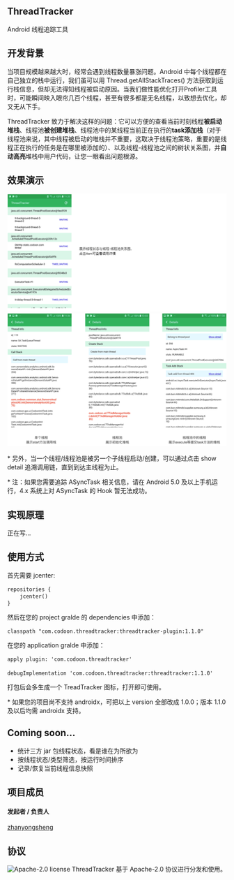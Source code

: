 ## ThreadTracker
Android 线程追踪工具

## 开发背景
当项目规模越来越大时，经常会遇到线程数量暴涨问题。Android 中每个线程都在自己独立的栈中运行，我们虽可以用 Thread.getAllStackTraces() 方法获取到运行栈信息，但却无法得知线程被启动原因。当我们做性能优化打开Profiler工具时，可能瞬间映入眼帘几百个线程，甚至有很多都是无名线程，以致想去优化，却又无从下手。

ThreadTracker 致力于解决这样的问题：它可以方便的查看当前时刻线程**被启动堆栈**、线程池**被创建堆栈**、线程池中的某线程当前正在执行的**task添加栈**（对于线程池来说，其中线程被启动的堆栈并不重要，这取决于线程池策略，重要的是线程正在执行的任务是在哪里被添加的）、以及线程-线程池之间的树状关系图，并**自动高亮**堆栈中用户代码，让您一眼看出问题根源。

## 效果演示
![](https://github.com/codoon/resource/blob/master/threadtracker/img/t1.jpg)
![](https://github.com/codoon/resource/blob/master/threadtracker/img/t2.jpg)

\* 另外，当一个线程/线程池是被另一个子线程启动/创建，可以通过点击 show detail 追溯调用链，直到到达主线程为止。

\* 注：如果您需要追踪 ASyncTask 相关信息，请在 Android 5.0 及以上手机运行，4.x 系统上对 ASyncTask 的 Hook 暂无法成功。

## 实现原理
正在写…

## 使用方式

首先需要 jcenter:

    repositories {
        jcenter()
    }
    
然后在您的 project gralde 的 dependencies 中添加：

    classpath "com.codoon.threadtracker:threadtracker-plugin:1.1.0"
        
在您的 application gralde 中添加：

    apply plugin: 'com.codoon.threadtracker'

    debugImplementation 'com.codoon.threadtracker:threadtracker:1.1.0'   

打包后会多生成一个 TreadTracker 图标，打开即可使用。

\* 如果您的项目尚不支持 androidx，可把以上 version 全部改成 1.0.0；版本 1.1.0 及以后均需 androidx 支持。

## Coming soon...
* 统计三方 jar 包线程状态，看是谁在为所欲为
* 按线程状态/类型筛选，按运行时间排序
* 记录/恢复当前线程信息快照

## 项目成员
#### 发起者 / 负责人
[zhanyongsheng](https://github.com/zhanyongsheng)

## 协议
<img alt="Apache-2.0 license" src="https://www.apache.org/img/ASF20thAnniversary.jpg" width="128">
ThreadTracker 基于 Apache-2.0 协议进行分发和使用。
